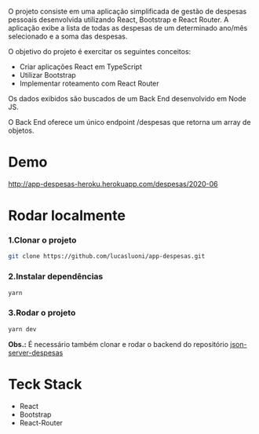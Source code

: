 <p>O projeto consiste em uma aplicação simplificada de gestão de despesas pessoais desenvolvida utilizando React, Bootstrap e React Router. A aplicação exibe a lista de todas as despesas de um determinado ano/mês selecionado e a soma das despesas.</p>
<p>O objetivo do projeto é exercitar os seguintes conceitos:</p>

<ul>
  <li>Criar aplicações React em TypeScript</li>
  <li>Utilizar Bootstrap</li>
  <li>Implementar roteamento com React Router</li>
</ul>

<p>Os dados exibidos são buscados de um Back End desenvolvido em Node JS.</p>
<p>O Back End oferece um único endpoint /despesas que retorna um array de objetos.</p>

<h1>Demo</h1>
<a href="http://app-despesas-heroku.herokuapp.com/despesas/2020-06" target="_blank">http://app-despesas-heroku.herokuapp.com/despesas/2020-06</a>

<h1>Rodar localmente</h1>

<h3>1.Clonar o projeto</h3>

```bash
git clone https://github.com/lucasluoni/app-despesas.git
```

<h3>2.Instalar dependências</h3>

```bash
yarn
```

<h3>3.Rodar o projeto</h3>

```bash
yarn dev
```

<p><strong>Obs.:</strong> É necessário também clonar e rodar o backend do repositório <a href="#" target="_blank">json-server-despesas</a></p>

<h1>Teck Stack</h1>

<ul>
<li>React</li>
<li>Bootstrap</li>
<li>React-Router</li>
</ul>

